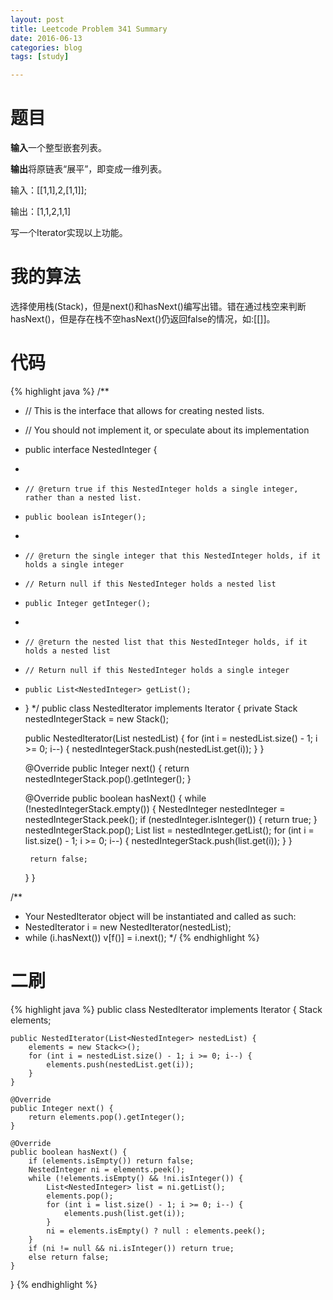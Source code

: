 ```yaml
---
layout: post
title: Leetcode Problem 341 Summary
date: 2016-06-13
categories: blog
tags: [study]

---
```


# 题目

**输入**一个整型嵌套列表。

**输出**将原链表“展平”，即变成一维列表。

输入：[[1,1],2,[1,1]];

输出：[1,1,2,1,1]

写一个Iterator实现以上功能。

# 我的算法

选择使用栈(Stack)，但是next()和hasNext()编写出错。错在通过栈空来判断hasNext()，但是存在栈不空hasNext()仍返回false的情况，如:[[]]。

# 代码

{% highlight java %}
/**
 * // This is the interface that allows for creating nested lists.
 * // You should not implement it, or speculate about its implementation
 * public interface NestedInteger {
 *
 *     // @return true if this NestedInteger holds a single integer, rather than a nested list.
 *     public boolean isInteger();
 *
 *     // @return the single integer that this NestedInteger holds, if it holds a single integer
 *     // Return null if this NestedInteger holds a nested list
 *     public Integer getInteger();
 *
 *     // @return the nested list that this NestedInteger holds, if it holds a nested list
 *     // Return null if this NestedInteger holds a single integer
 *     public List<NestedInteger> getList();
 * }
 */
public class NestedIterator implements Iterator<Integer> {
    private Stack<NestedInteger> nestedIntegerStack = new Stack<NestedInteger>();

    public NestedIterator(List<NestedInteger> nestedList) {
        for (int i = nestedList.size() - 1; i >= 0; i--) {
            nestedIntegerStack.push(nestedList.get(i));
        }
    }

    @Override
    public Integer next() {
        return nestedIntegerStack.pop().getInteger();
    }

    @Override
    public boolean hasNext() {
        while (!nestedIntegerStack.empty()) {
            NestedInteger nestedInteger = nestedIntegerStack.peek();
            if (nestedInteger.isInteger()) {
                return true;
            }
            nestedIntegerStack.pop();
            List<NestedInteger> list = nestedInteger.getList();
            for (int i = list.size() - 1; i >= 0; i--) {
                nestedIntegerStack.push(list.get(i));
            }
        }
        
        return false;
    }
}

/**
 * Your NestedIterator object will be instantiated and called as such:
 * NestedIterator i = new NestedIterator(nestedList);
 * while (i.hasNext()) v[f()] = i.next();
 */
{% endhighlight %}

# 二刷

{% highlight java %}
public class NestedIterator implements Iterator<Integer> {
    Stack<NestedInteger> elements;

    public NestedIterator(List<NestedInteger> nestedList) {
        elements = new Stack<>();
        for (int i = nestedList.size() - 1; i >= 0; i--) {
            elements.push(nestedList.get(i));
        }
    }

    @Override
    public Integer next() {
        return elements.pop().getInteger();
    }

    @Override
    public boolean hasNext() {
        if (elements.isEmpty()) return false;
        NestedInteger ni = elements.peek();
        while (!elements.isEmpty() && !ni.isInteger()) {
            List<NestedInteger> list = ni.getList();
            elements.pop();
            for (int i = list.size() - 1; i >= 0; i--) {
                elements.push(list.get(i));
            }
            ni = elements.isEmpty() ? null : elements.peek();
        }
        if (ni != null && ni.isInteger()) return true;
        else return false;
    }
}
{% endhighlight %}